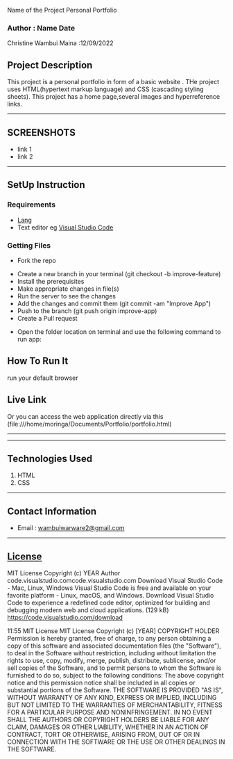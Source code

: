  Name of the Project
 Personal Portfolio
 ### Author : Name Date
 Christine Wambui Maina :12/09/2022
 ## Project Description
 This project is a personal portfolio in form of a basic website . THe project uses HTML(hypertext markup language) and CSS (cascading styling sheets).
 This project has a home page,several images and hyperreference links.
 ******
 ## SCREENSHOTS
 - link 1
 - link 2
 ********
 ## SetUp Instruction
 ### Requirements
 * [Lang](english)
 * Text editor eg [Visual Studio Code](https://code.visualstudio.com/download)
 ### Getting Files
 * Fork the repo
 - Create a new branch in your terminal (git checkout -b improve-feature)
 - Install the prerequisites
 - Make appropriate changes in file(s)
 - Run the server to see the changes
 - Add the changes and commit them (git commit -am "Improve App")
 - Push to the branch (git push origin improve-app)
 - Create a Pull request
 * Open the folder location on terminal and use the following command to run app:
 ## How To Run It
 run your default browser
 ## Live Link
 Or you can access the web application directly via this (file:///home/moringa/Documents/Portfolio/portfolio.html)
 *****

 *****
 ## Technologies Used
 
 1. HTML
 2. CSS
 *****
 ## Contact Information
 * Email : wambuiwarware2@gmail.com
 *****
 ## [License](LICENSE)
 MIT License
 Copyright (c) YEAR Author
code.visualstudio.comcode.visualstudio.com
Download Visual Studio Code - Mac, Linux, Windows
Visual Studio Code is free and available on your favorite platform - Linux, macOS, and Windows. Download Visual Studio Code to experience a redefined code editor, optimized for building and debugging modern web and cloud applications. (129 kB)
https://code.visualstudio.com/download

11:55
MIT License
MIT License
Copyright (c) [YEAR] COPYRIGHT HOLDER
Permission is hereby granted, free of charge, to any person obtaining a copy
of this software and associated documentation files (the "Software"), to deal
in the Software without restriction, including without limitation the rights
to use, copy, modify, merge, publish, distribute, sublicense, and/or sell
copies of the Software, and to permit persons to whom the Software is
furnished to do so, subject to the following conditions:
The above copyright notice and this permission notice shall be included in all
copies or substantial portions of the Software.
THE SOFTWARE IS PROVIDED "AS IS", WITHOUT WARRANTY OF ANY KIND, EXPRESS OR
IMPLIED, INCLUDING BUT NOT LIMITED TO THE WARRANTIES OF MERCHANTABILITY,
FITNESS FOR A PARTICULAR PURPOSE AND NONINFRINGEMENT. IN NO EVENT SHALL THE
AUTHORS OR COPYRIGHT HOLDERS BE LIABLE FOR ANY CLAIM, DAMAGES OR OTHER
LIABILITY, WHETHER IN AN ACTION OF CONTRACT, TORT OR OTHERWISE, ARISING FROM,
OUT OF OR IN CONNECTION WITH THE SOFTWARE OR THE USE OR OTHER DEALINGS IN THE
SOFTWARE.
